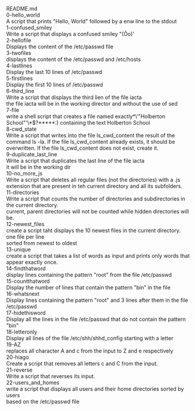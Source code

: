 README.md  
0-hello\_world  
A script that prints "Hello, World" followed by a enw line to the stdout  
1-confused\_smiley  
Write a script that displays a confused smiley "(Ôo)'  
2-hellofile  
Displays the content of the /etc/passwd file  
3-twofiles  
displays the content of the /etc/passwd and /etc/hosts  
4-lastlines  
Display the last 10 lines of /etc/passwd  
5-firstlines  
Display the first 10 lines of /etc/passwd  
6-third\_line  
Write a script that displays the third lien of the file iacta  
the file iacta will be in the working director and without the use of sed  
7-file  
write a shell script that creates a file named exactly\*\\'"Holberton School"\'\\*$\?\*\*\*\*\*:) containing the text Holberton School  
8-cwd\_state  
Write a script that writes into the file ls\_cwd\_content the result of the command ls -la. If the file ls\_cwd\_content already exists, it should be overwritten. If the file ls\_cwd\_content does not exist, create it.  
9-duplicate\_last\_line  
Write a script that duplicates the last line of the file iacta  
it will be in the working dir  
10-no\_more\_js  
Write a script that deletes all regular files (not the directories) with a .js extension that are present in teh current directory and all its subfolders.  
11-directories  
Write a script that counts the number of directories and subdirectories in the current directory.  
current, parent directories will not be counted while hidden directories will be.  
12-newest\_files  
create a script taht displays the 10 newest files in the current directory.  
one file per line  
sorted from newest to oldest  
13-unique  
create a script that takes a list of words as input and prints only words that appear exactly once.  
14-findthatword  
display lines containing the pattern "root" from the file /etc/passwd  
15-countthatword  
Display the number of lines that contain the pattern "bin" in the file  
16-whatsnext  
Display lines containing the pattern "root" and 3 lines after them in the file /etc/passwd  
17-hidethisword  
Display all the lines in the file /etc/passwd that do not contain the pattern "bin"  
18-letteronly  
Display all lines of the file /etc/shh/shhd\_config starting with a letter  
19-AZ  
replaces all character A and c from the input to Z and e respectively  
20-hiago  
Create a script that removes all letters c and C from the input.  
21-reverse  
Write a script that reverses its input.  
22-users\_and\_homes  
write a script that displays all users and their home directories sorted by users  
based on the /etc/passwd file  
